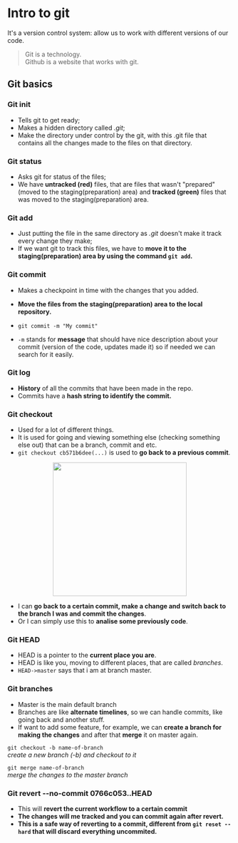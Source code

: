 # Intro to git

It's a version control system: allow us to work with different versions of our code.

> Git is a technology. <br>
> Github is a website that works with git.

## Git basics

### Git init

* Tells git to get ready;
* Makes a hidden directory called *.git*;
* Make the directory under control by the git, with this .git file that contains all the changes made to the files on that directory.

### Git status

* Asks git for status of the files;
* We have <b>untracked (red)</b> files, that are files that wasn't "prepared" (moved to the staging(preparation) area) and <b>tracked (green)</b> files that was moved to the staging(preparation) area.

### Git add

* Just putting the file in the same directory as *.git* doesn't make it track every change they make;
* If we want git to track this files, we have to <b>move it to the staging(preparation) area by using the command `git add`.</b>

### Git commit

* Makes a checkpoint in time with the changes that you added.
* <b>Move the files from the staging(preparation) area to the local repository.</b>

* `git commit -m "My commit"`
* `-m` stands for <b>message</b> that should have nice description about your commit (version of the code, updates made it) so if needed we can search for it easily.

### Git log

* <b>History</b> of all the commits that have been made in the repo.
* Commits have a <b>hash string to identify the commit.</b>

### Git checkout

* Used for a lot of different things.
* It is used for going and viewing something else (checking something else out) that can be a branch, commit and etc.
* `git checkout cb571b6dee(...)` is used to <b>go back to a previous commit</b>.

<div style="text-align: center;">
    <img src="https://image.slidesharecdn.com/gittutorial-150724014321-lva1-app6891/95/git-tutorial-13-638.jpg?cb=1437702443" style="height: 300px;">
</div>

* I can <b>go back to a certain commit, make a change and switch back to the branch I was and commit the changes</b>.
* Or I can simply use this to <b>analise some previously code</b>.

### Git HEAD

* HEAD is a pointer to the <b>current place you are</b>.
* HEAD is like you, moving to different places, that are called *branches*.
* `HEAD->master` says that i am at branch master. 

### Git branches

* Master is the main default branch
* Branches are like <b>alternate timelines</b>, so we can handle commits, like going back and another stuff.
* If want to add some feature, for example, we can <b>create a branch for making the changes</b> and after that <b>merge</b> it on master again.

```git checkout -b name-of-branch``` <br>
*create a new branch (-b) and checkout to it* <br>

```git merge name-of-branch```<br>
*merge the changes to the master branch*

### Git revert --no-commit 0766c053..HEAD

* This will <b>revert the current workflow to a certain commit</br>
* The changes <b>will me tracked and you can commit again after revert</b>.
* This is a safe way of reverting to a commit, different from `git reset --hard` that <b>will discard everything uncommited</b>.

